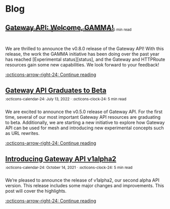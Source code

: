 # Blog



## [Gateway API: Welcome, GAMMA!]

<small style="position:relative; top:-30px;">
  :octicons-calendar-24: August 01, 2023 ·
  :octicons-clock-24: 5 min read
</small>

We are thrilled to announce the v0.8.0 release of the Gateway API! With this
release, the work the GAMMA initiative has been doing over the past year has
reached [Experimental status][status], and the Gateway and HTTPRoute resources
gain some new capabilities. We look forward to your feedback!

[:octicons-arrow-right-24: Continue reading][Gateway API: Welcome, GAMMA!]

[Gateway API: Welcome, GAMMA!]:/blog/2023/0801-welcome-gamma

## [Gateway API Graduates to Beta]

<small style="position:relative; top:-10px;">
  :octicons-calendar-24: July 13, 2022 ·
  :octicons-clock-24: 5 min read
</small>

We are excited to announce the v0.5.0 release of Gateway API. For the first
time, several of our most important Gateway API resources are graduating to
beta. Additionally, we are starting a new initiative to explore how Gateway API
can be used for mesh and introducing new experimental concepts such as URL
rewrites.

[:octicons-arrow-right-24: Continue reading][Gateway API Graduates to Beta]

[Gateway API Graduates to Beta]:/blog/2022/graduating-to-beta

## [Introducing Gateway API v1alpha2]

<small style="position:relative; top:-10px;">
  :octicons-calendar-24: October 14, 2021 ·
  :octicons-clock-24: 5 min read
</small>

We’re pleased to announce the release of v1alpha2, our second alpha API version.
This release includes some major changes and improvements. This post will cover
the highlights.

[:octicons-arrow-right-24: Continue reading][Introducing Gateway API v1alpha2]

[Introducing Gateway API v1alpha2]: /blog/2021/introducing-v1alpha2
